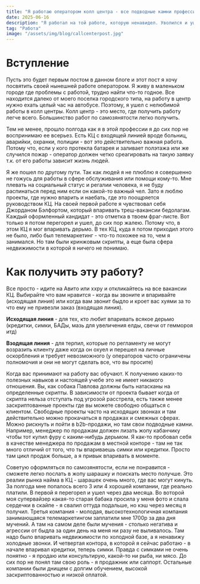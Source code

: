 ```yaml
---
title: "Я работаю оператором колл центра - все подводные камни профессии"
date: 2025-06-16
description: "Я работал на той работе, которую ненавидел. Уволился и ушел работать оператором"
tag: "Работа"
image: "/assets/img/blog/callcenterpost.jpg"
---
```


# Вступление

Пусть это будет первым постом в данном блоге и этот пост я хочу посвятить своей нынешней работе оператором. Я живу в маленьком городе где проблемы с работой, трудно найти что-то годное.
Все находится далеко от моего поселка городского типа, на работу в центр нужно ехать целый час на автобусе. Поэтому, я ушел с нелюбимой работы в колл центры. Колл центр - это место, где получить работу легче всего.
Большинство работ по самозянятости легко получить.

Тем не менее, прошло полгода как я в этой профессии я до сих пор не воспринимаю ее всерьез. Есть КЦ с входящей линией вроде больниц, аварийки, охранки, полиции - вот это действительно важная работа.
Потому что, если у кого протекла батарея и заливает полэтажа или же случился пожар - оператор должен четко среагировать на такую заявку т.к. от его работы зависит жизнь людей.

Я же пошел по другому пути. Так как людей я не плюблю я совершенно не гожусь для работы в сфере обслуживания или помощи кому-то. Мне плевать на социальный статус и регалии человека, я не буду распинаться перед ним если он какой-то важный чел.
Зато я люблю проекты, где нужно впарить и наебать, где это поощряется руководством КЦ. На своей первой работе я чувствовал себя Джорданом Бэлфортом, который впаривать треш-вакансии бедолагам.
Каждый оформленный кандидат - это отметка в твоем фраг-листе. Вот только я потом перегорел и ушел, до сих пор жалею. Потому что, в этом КЦ я мог впаривать дерьмо. В тех КЦ, куда я потом приходил этого не было, либо был телемаркетинг - что-то похожее на то, чем я занимался.
Но там были кринжовым скрипты, а еще была сфера недвижимости в которой я ничего не понимаю.

# Как получить эту работу?

Все просто - идите на Авито или ххру и откликайтесь на все вакансии КЦ. Выбирайте что вам нравится - когда вы звоните и впаривайте (исходящая линия) или когда вам звонит быдло и кроет вас хуями за то что ему не привезли заказ (входящая линия).

**Исходящая линия** - для тех, кто любит впаривать всякое дерьмо (кредитки, симки, БАДы, мазь для увеличения елды, свечи от геммороя итд)

**Взодящая линия** - для терпил, которые по регламенту не могут возразить клиенту даже когда он охуел и перешел на личные оскорбления и требует невозможного (у операторов часто ограничены полномочия и они не могут сделать все, что вы просите)

Когда вас принимают на работу вас обучают. К получению каких-то полезных навыков и настоящей учебе это не имеет никакого отношения. Вы, как собака Павлова должны быть натасканы на определенные скрипты. В зависимости от проекта бывает когда от скрипта нельза отступать под угрозой расстрела,
есть также менее заскриптованные проекты где вы можете свободно общаться с клиентом. Свободные проекты часто на исходящих звонках и там действительно можно прокачаться в продажах и смежных сферах. Можно рискнуть и пойти в b2b-продажи, но там свои подводные камни. Например, менеджер по продажам должен лизать жопу
кабанчику чтобы тот купил фуру с каким-нибудь дерьмом. Я как-то пробовал себя в качестве менеджера по продажам в местной конторе - там не так много отличий от того, что ты впариваешь симки или кредитки. Просто там цикл продаж больше, а я привык впаривать в моменте.

Советую оформляться по самозянятости, если не понравится - сможете легко послать в жопу шарашку и поискать место получше. Это реалии рынка найма в КЦ - шарашек очень много, где вас могут кинуть. За полгода мне попалось всего 3 или 4 хорошей компании, где реально платили.
В первой я перегорел и ушел через два месяца. Во воторой моя супервайзер какая-то старая бабака просила у меня фото и слала сердечки в скайпе - я свалил оттуда подальше, но кэш через месяц я получил. Третья компания - молодая, высокотехнологичная компания занимающаяся телемаркетингом заплатили мне 1700р за два дня мучений.
А там на самом деле были мучения - столько негатива и агрессии от быдла за один день на меня ни разу не выливалось. Там надо было впаривать недвижимости по холодной базе, а я ненавижу холодные звонки. И четвертая контора, в которой я сейчас работаю - в начале впаривал кредитки, теперь симки. Правда с симками не очень понятно - я продаю или консультирую, какой-то ни рыба, ни мясо.
До сих пор не понял там свою роль - я продажник или саппорт. Остальные компании были днищем с долгим обучением, высокой заскриптованностью и низкой оплатой.
